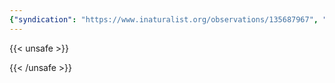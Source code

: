 ```yaml
---
{"syndication": "https://www.inaturalist.org/observations/135687967", "date": "2022-09-18T16:11:49-04:00", "taxon": {"name": "Solidago ulmifolia", "common_name": "elm-leaved goldenrod"}, "quality_grade": "needs_id", "identifications_most_agree": false, "species_guess": "elm-leaved goldenrod", "identifications_most_disagree": false, "captive": false, "project_ids": [], "community_taxon_id": null, "geojson": {"type": "Point", "coordinates": [-73.1684769444, 42.6362338889]}, "owners_identification_from_vision": true, "identifications_count": 0, "obscured": false, "num_identification_agreements": 0, "num_identification_disagreements": 0, "place_guess": "Mount Greylock State Reservation, Adams, MA 01220, USA", "photos": [{"id": 231465323, "license_code": "cc-by-nc", "original_dimensions": {"width": 1536, "height": 2048}, "url": "https://inaturalist-open-data.s3.amazonaws.com/photos/231465323/square.jpeg", "attribution": "(c) Brandon Rozek, some rights reserved (CC BY-NC)", "flags": []}]}
---
```

{{< unsafe >}}

{{< /unsafe >}}
